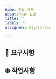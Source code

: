 ```yaml
---
name: 이슈 제목
about: 이슈 설명
title: ''
labels: ''
assignees: diydriller

---
```


## :sheep: 요구사항
## :snowflake: 작업사항

